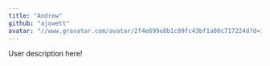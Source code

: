 ```yaml
---
title: "Andrew"
github: "ajowett"
avatar: "//www.gravatar.com/avatar/2f4e699e8b1c09fc43bf1a00c717224d?d=identicon"
---
```


User description here!
